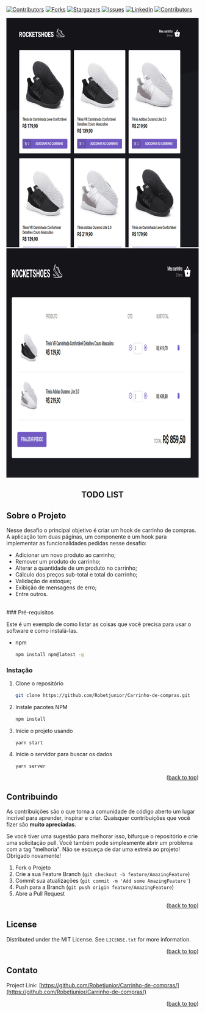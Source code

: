 <!-- Improved compatibility of back to top link: See: https://github.com/othneildrew/Best-README-Template/pull/73 -->
<a name="readme-top"></a>
<!--
*** Thanks for checking out the Best-README-Template. If you have a suggestion
*** that would make this better, please fork the repo and create a pull request
*** or simply open an issue with the tag "enhancement".
*** Don't forget to give the project a star!
*** Thanks again! Now go create something AMAZING! :D
-->



<!-- PROJECT SHIELDS -->
<!--
*** I'm using markdown "reference style" links for readability.
*** Reference links are enclosed in brackets [ ] instead of parentheses ( ).
*** See the bottom of this document for the declaration of the reference variables
*** for contributors-url, forks-url, etc. This is an optional, concise syntax you may use.
*** https://www.markdownguide.org/basic-syntax/#reference-style-links
-->
[![Contributors][contributors-shield]][contributors-url]
[![Forks][forks-shield]][forks-url]
[![Stargazers][stars-shield]][stars-url]
[![Issues][issues-shield]][issues-url]
[![LinkedIn][linkedin-shield]][linkedin-url]
[![Contributors][contributors-shield]][contributors-url]

  <a href="https://github.com/Robetjunior/Carrinho-de-compras">
    <img src="./public/rocketshoes.png" alt="Logo" width="800" height="600">
  </a>
  <a href="https://github.com/Robetjunior/Carrinho-de-compras">
    <img src="./public/rocketshoes2.png" alt="Logo" width="800" height="600">
  </a>

<h2 align="center">TODO LIST</h2>


<!-- ABOUT THE PROJECT -->
## Sobre o Projeto
Nesse desafio o principal objetivo é criar um hook de carrinho de compras. A aplicação tem duas páginas, um componente e um hook para implementar as funcionalidades pedidas nesse desafio:

- Adicionar um novo produto ao carrinho;
- Remover um produto do carrinho;
- Alterar a quantidade de um produto no carrinho;
- Cálculo dos preços sub-total e total do carrinho;
- Validação de estoque;
- Exibição de mensagens de erro;
- Entre outros.

<br>
### Pré-requisitos

Este é um exemplo de como listar as coisas que você precisa para usar o software e como instalá-las.
* npm
  ```sh
  npm install npm@latest -g
  ```

### Instação

1. Clone o repositório
   ```sh
   git clone https://github.com/Robetjunior/Carrinho-de-compras.git
   ```
2. Instale pacotes NPM
   ```sh
   npm install
   ```
3. Inicie o projeto usando
   ```
   yarn start
   ```
4. Inicie o servidor para buscar os dados
    ```
    yarn server
    ```
   

<p align="right">(<a href="#readme-top">back to top</a>)</p>


<!-- CONTRIBUTING -->
## Contribuindo

As contribuições são o que torna a comunidade de código aberto um lugar incrível para aprender, inspirar e criar. Quaisquer contribuições que você fizer são **muito apreciadas**.

Se você tiver uma sugestão para melhorar isso, bifurque o repositório e crie uma solicitação pull. Você também pode simplesmente abrir um problema com a tag "melhoria".
Não se esqueça de dar uma estrela ao projeto! Obrigado novamente!

1. Fork o Projeto
2. Crie a sua Feature Branch (`git checkout -b feature/AmazingFeature`)
3. Commit sua atualizações (`git commit -m 'Add some AmazingFeature'`)
4. Push para a  Branch (`git push origin feature/AmazingFeature`)
5. Abre a Pull Request

<p align="right">(<a href="#readme-top">back to top</a>)</p>



<!-- LICENSE -->
## License

Distributed under the MIT License. See `LICENSE.txt` for more information.

<p align="right">(<a href="#readme-top">back to top</a>)</p>



<!-- CONTACT -->
## Contato

Project Link: [https://github.com/Robetjunior/Carrinho-de-compras/](https://github.com/Robetjunior/Carrinho-de-compras/)

<p align="right">(<a href="#readme-top">back to top</a>)</p>


<!-- MARKDOWN LINKS & IMAGES -->
<!-- https://www.markdownguide.org/basic-syntax/#reference-style-links -->
[contributors-shield]: https://img.shields.io/github/contributors/Robetjunior/Carrinho-de-compras.svg?style=for-the-badge
[contributors-url]: https://github.com/Robetjunior/Carrinho-de-compras/graphs/contributors
[forks-shield]: https://img.shields.io/github/forks/Robetjunior/Carrinho-de-compras.svg?style=for-the-badge
[forks-url]: https://github.com/Robetjunior/Carrinho-de-compras/network/members
[stars-shield]: https://img.shields.io/github/stars/Robetjunior/Carrinho-de-compras.svg?style=for-the-badge
[stars-url]: https://github.com/Robetjunior/Carrinho-de-compras/stargazers
[issues-shield]: https://img.shields.io/github/issues/Robetjunior/Carrinho-de-compras.svg?style=for-the-badge
[issues-url]: https://github.com/Robetjunior/Carrinho-de-compras/issues
[license-shield]: https://img.shields.io/github/license/Robetjunior/Carrinho-de-compras.svg?style=for-the-badge
[license-url]: https://github.com/Robetjunior/Carrinho-de-compras/blob/master/LICENSE.txt
[linkedin-shield]: https://img.shields.io/badge/-LinkedIn-black.svg?style=for-the-badge&logo=linkedin&colorB=555
[linkedin-url]: https://linkedin.com/in/josé-roberto-dev/